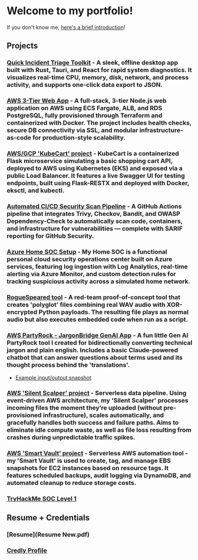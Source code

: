 # Welcome to my portfolio! 

If you don't know me, [here's a brief introduction](intro.md)!

## Projects

### [Quick Incident Triage Toolkit](https://github.com/KenB773/QuickIncidentTriageToolkit) - A sleek, offline desktop app built with Rust, Tauri, and React for rapid system diagnostics. It visualizes real-time CPU, memory, disk, network, and process activity, and supports one-click data export to JSON.

### [AWS 3-Tier Web App](3TierWebAppProj.md) - A full-stack, 3-tier Node.js web application on AWS using ECS Fargate, ALB, and RDS PostgreSQL, fully provisioned through Terraform and containerized with Docker. The project includes health checks, secure DB connectivity via SSL, and modular infrastructure-as-code for production-style scalability.

### [AWS/GCP 'KubeCart' project](KubeCartProj.md) - KubeCart is a containerized Flask microservice simulating a basic shopping cart API, deployed to AWS using Kubernetes (EKS) and exposed via a public Load Balancer. It features a live Swagger UI for testing endpoints, built using Flask-RESTX and deployed with Docker, eksctl, and kubectl.

### [Automated CI/CD Security Scan Pipeline](https://github.com/KenB773/SecurityScanPipeline) - A GitHub Actions pipeline that integrates Trivy, Checkov, Bandit, and OWASP Dependency-Check to automatically scan code, containers, and infrastructure for vulnerabilities — complete with SARIF reporting for GitHub Security.

### [Azure Home SOC Setup](homesoc.md) - My Home SOC is a functional personal cloud security operations center built on Azure services, featuring log ingestion with Log Analytics, real-time alerting via Azure Monitor, and custom detection rules for tracking suspicious activity across a simulated home network.

### [RogueSpeared tool](https://github.com/KenB773/RogueSpeared) - A red-team proof-of-concept tool that creates 'polyglot' files combining real WAV audio with XOR-encrypted Python payloads. The resulting file plays as normal audio but also executes embedded code when run as a script.

### [AWS PartyRock - JargonBridge GenAI App](https://partyrock.aws/u/KenB7/1nIRFrtOV/JargonBridge) - A fun little Gen AI PartyRock tool I created for bidirectionally converting technical jargon and plain english. Includes a basic Claude-powered chatbot that can answer questions about terms used and its thought process behind the 'translations'.
-  [Example input/output snapshot](https://partyrock.aws/u/KenB7/1nIRFrtOV/JargonBridge/snapshot/jHsfSVHf4)

### [AWS 'Silent Scalper' project](SilentScalperProj.md) - Serverless data pipeline. Using event-driven AWS architecture, my 'Silent Scalper' processes incoming files the moment they’re uploaded (without pre-provisioned infrastructure), scales automatically, and gracefully handles both success and failure paths. Aims to eliminate idle compute waste, as well as file loss resulting from crashes during unpredictable traffic spikes.

### [AWS 'Smart Vault' project](SmartVaultProj.md) - Serverless AWS automation tool - my 'Smart Vault' is used to create, tag, and manage EBS snapshots for EC2 instances based on resource tags. It features scheduled backups, audit logging via DynamoDB, and automated cleanup to reduce storage costs.

### [TryHackMe SOC Level 1](thmsoclevel1.md)

## Resume + Credentials
### [Resume](Resume New.pdf)
### [Credly Profile](https://www.credly.com/users/mackenzie-brigham)

